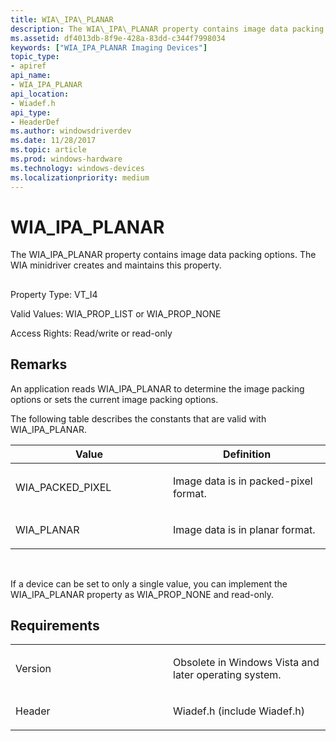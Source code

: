 ```yaml
---
title: WIA\_IPA\_PLANAR
description: The WIA\_IPA\_PLANAR property contains image data packing options. The WIA minidriver creates and maintains this property.
ms.assetid: df4013db-8f9e-428a-83dd-c344f7998034
keywords: ["WIA_IPA_PLANAR Imaging Devices"]
topic_type:
- apiref
api_name:
- WIA_IPA_PLANAR
api_location:
- Wiadef.h
api_type:
- HeaderDef
ms.author: windowsdriverdev
ms.date: 11/28/2017
ms.topic: article
ms.prod: windows-hardware
ms.technology: windows-devices
ms.localizationpriority: medium
---
```


# WIA\_IPA\_PLANAR


The WIA\_IPA\_PLANAR property contains image data packing options. The WIA minidriver creates and maintains this property.

## <span id="ddk_wia_ipa_planar_si"></span><span id="DDK_WIA_IPA_PLANAR_SI"></span>


Property Type: VT\_I4

Valid Values: WIA\_PROP\_LIST or WIA\_PROP\_NONE

Access Rights: Read/write or read-only

Remarks
-------

An application reads WIA\_IPA\_PLANAR to determine the image packing options or sets the current image packing options.

The following table describes the constants that are valid with WIA\_IPA\_PLANAR.

<table>
<colgroup>
<col width="50%" />
<col width="50%" />
</colgroup>
<thead>
<tr class="header">
<th>Value</th>
<th>Definition</th>
</tr>
</thead>
<tbody>
<tr class="odd">
<td><p>WIA_PACKED_PIXEL</p></td>
<td><p>Image data is in packed-pixel format.</p></td>
</tr>
<tr class="even">
<td><p>WIA_PLANAR</p></td>
<td><p>Image data is in planar format.</p></td>
</tr>
</tbody>
</table>

 

If a device can be set to only a single value, you can implement the WIA\_IPA\_PLANAR property as WIA\_PROP\_NONE and read-only.

Requirements
------------

<table>
<colgroup>
<col width="50%" />
<col width="50%" />
</colgroup>
<tbody>
<tr class="odd">
<td><p>Version</p></td>
<td><p>Obsolete in Windows Vista and later operating system.</p></td>
</tr>
<tr class="even">
<td><p>Header</p></td>
<td>Wiadef.h (include Wiadef.h)</td>
</tr>
</tbody>
</table>

 

 





